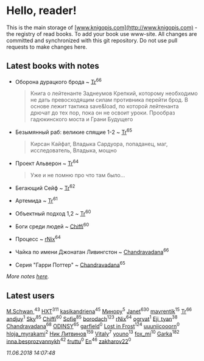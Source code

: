 # Hello, reader!
This is the main storage of [www.knigopis.com](http://www.knigopis.com) - the registry of read books.
To add your book use www-site. All changes are committed and synchronized with this git repository.
Do not use pull requests to make changes here.


## Latest books with notes
* Оборона дурацкого брода ~ [Tr](users/122/12282474-vkontakte)<sup>66</sup>
    > Книга о лейтенанте Заднеумов Крепкий, которому необходимо не дать превосходящим силам противника перейти брод. В основе лежит тактика save&load, по которой лейтенанта дрючат до тех пор, пока он не освоит уроки. Прообраз гадюкинского моста и Грани Будущего

* Безымянный раб: великие спящие 1-2 ~ [Tr](users/122/12282474-vkontakte)<sup>65</sup>
    > Кирсан Кайфат, Владыка Сардуора, попаданец, маг, исследователь, Владыка, мощно

* Проект Альверон ~ [Tr](users/122/12282474-vkontakte)<sup>64</sup>
    > Уже и не помню про что там было...

* Бегающий Сейф ~ [Tr](users/122/12282474-vkontakte)<sup>62</sup>

* Артемида ~ [Tr](users/122/12282474-vkontakte)<sup>61</sup>

* Объектный подход 1,2 ~ [Tr](users/122/12282474-vkontakte)<sup>60</sup>

* Боги среди людей ~ [Chiffi](users/105/105831994080785626680-google)<sup>60</sup>

* Процесс ~ [rNix](users/115/115622071-twitter)<sup>64</sup>

* Чайка по имени Джонатан Ливингстон ~ [Chandravadana](users/105/105866022348292919948-google)<sup>66</sup>

* Серия "Гарри Поттер" ~ [Chandravadana](users/105/105866022348292919948-google)<sup>65</sup>


_More notes [here](latest_books_with_notes.md)._


## Latest users
[M.Schwan ](users/101/101892939810731181399-google)<sup>43</sup> 
[HXT](users/100/100002563462782-facebook)<sup>311</sup> 
[kasikandriena](users/152/152488954-vkontakte)<sup>45</sup> 
[Минору](users/108/108299972186011003122-google)<sup>5</sup> 
[Janet](users/108/108113656204404967440-google)<sup>630</sup> 
[mavrentik](users/200/200666735-vkontakte)<sup>15</sup> 
[Tr](users/122/12282474-vkontakte)<sup>66</sup> 
[andjuy](users/108/108129283845610670068-google)<sup>1</sup> 
[Sky](users/118/118049897850017649660-google)<sup>85</sup> 
[Chiffi](users/105/105831994080785626680-google)<sup>60</sup> 
[Sofie](users/485/48568611-vkontakte)<sup>85</sup> 
[borodach](users/157/15706320-vkontakte)<sup>123</sup> 
[rNix](users/115/115622071-twitter)<sup>64</sup> 
[ogrvat](users/112/112423727137570080740-google)<sup>1</sup> 
[Eji_tyan](users/235/2352103981-twitter)<sup>38</sup> 
[Chandravadana](users/105/105866022348292919948-google)<sup>68</sup> 
[ODINSY](users/100/100978570902186865324-google)<sup>65</sup> 
[garfield](users/116/116551625573365168968-google)<sup>0</sup> 
[Lost in Frost](users/103/103293621948650602575-google)<sup>124</sup> 
[uuuniicooorn](users/131/131538796-vkontakte)<sup>0</sup> 
[hloja_myrakami](users/395/3951663-vkontakte)<sup>2</sup> 
[Ник Литвинов](users/241/241974816-vkontakte)<sup>159</sup> 
[Vitaly](users/109/109395490138181998437-google)<sup>7</sup> 
[youno](users/302/302928912-vkontakte)<sup>13</sup> 
[fox_mi](users/220/220022778-vkontakte)<sup>10</sup> 
[Garka](users/115/115753719718250012620-google)<sup>182</sup> 
[inna.besprozvannykh](users/733/73323849-yandex)<sup>42</sup> 
[fruttu](users/750/75094589-vkontakte)<sup>0</sup> 
[En](users/333/333646551-vkontakte)<sup>46</sup> 
[zakharov22](users/180/180565009-vkontakte)<sup>0</sup> 


_11.06.2018 14:07:48_
